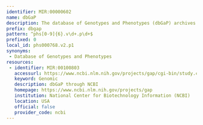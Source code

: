 ```yaml
---
identifier: MIR:00000602
name: dbGaP
description: The database of Genotypes and Phenotypes (dbGaP) archives and distributes the results of studies that have investigated the interaction of genotype and phenotype.
prefix: dbgap
pattern: ^phs[0-9]{6}.v\d+.p\d+$
prefixed: 0
local_id: phs000768.v2.p1
synonyms:
 - Database of Genotypes and Phenotypes
resources:
 - identifier: MIR:00100803
   accessurl: https://www.ncbi.nlm.nih.gov/projects/gap/cgi-bin/study.cgi?study_id=${lid}
   keyword: Genomic
   description: dbGaP through NCBI
   homepage: https://www.ncbi.nlm.nih.gov/projects/gap
   institution: National Center for Biotechnology Information (NCBI)
   location: USA
   official: false
   provider_code: ncbi
---
```

